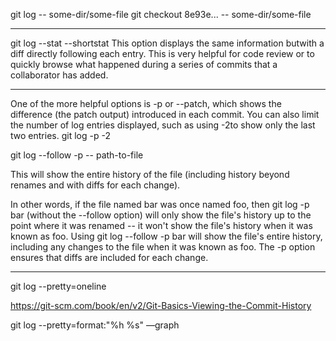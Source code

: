 git log -- some-dir/some-file
git checkout 8e93e... -- some-dir/some-file

---
git log --stat
--shortstat
This option displays the same information butwith a diff directly following each entry. This is very helpful for code review or to quickly browse what happened during a series of commits that a collaborator has added. 

---
One of the more helpful options is -p or --patch, which shows the difference (the patch output) introduced in each commit. You can also limit the number of log entries displayed, such as using -2to show only the last two entries.
git log -p -2

git log --follow -p -- path-to-file

This will show the entire history of the file (including history beyond renames and with diffs for each change). 

In other words, if the file named bar was once named foo, then git log -p bar (without the --follow option) will only show the file's history up to the point where it was renamed -- it won't show the file's history when it was known as foo. Using git log --follow -p bar will show the file's entire history, including any changes to the file when it was known as foo. The -p option ensures that diffs are included for each change. 

---

git log --pretty=oneline

https://git-scm.com/book/en/v2/Git-Basics-Viewing-the-Commit-History

git log --pretty=format:"%h %s" —graph







